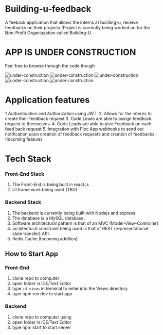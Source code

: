 # Building-u-feedback
  A feeback application that allows the interns at building-u, receive feedbacks 
  on their projects (Project is currently being worked on for the Non-Profit Organiazation called Building-U. 


# APP IS UNDER CONSTRUCTION
Feel free to browse through the code though

![under-construction](https://github.com/gbudjeakp/Building-u-feedback/assets/61554248/38394f7e-c072-4fa2-9cd7-c628f06eaa1d) ![under-construction](https://github.com/gbudjeakp/Building-u-feedback/assets/61554248/7be67884-deba-4c62-b7ce-0bcefafaee7e) ![under-construction](https://github.com/gbudjeakp/Building-u-feedback/assets/61554248/7be67884-deba-4c62-b7ce-0bcefafaee7e) ![under-construction](https://github.com/gbudjeakp/Building-u-feedback/assets/61554248/7be67884-deba-4c62-b7ce-0bcefafaee7e) ![under-construction](https://github.com/gbudjeakp/Building-u-feedback/assets/61554248/7be67884-deba-4c62-b7ce-0bcefafaee7e) 



# Application features
1  Authentication and Authorization using JWT.
2. Allows for the interns to create their feedback request
3. Code Leads are able to assign feedback request to themselves.
4. Code Leads are able to give Feedback on each feed back request
5. Integration with Floc App webhooks to send out notification upon creation of
   feedback requests and creation of feedbacks. (Incoming feature)

# Tech Stack
### Front-End Stack
1. The Front-End is being built in react.js
2. UI frame work being used (TBD)

### Backend Stack
1. The backend is currently being built with Nodejs and express
2. The database is a MySQL database.
3. Software architectural pattern is that of an MVC (Model-View-Controller)
4. architectural constraint being used is that of REST (representational state transfer) API.
5. Redis Cache (Incoming addition) 


## How to Start App

### Front-End
1. clone repo to computer
2. open folder in IDE/Text Editor
3. type `cd views` in terminal to enter into the Views directory
4. type npm run dev to start app

### Backend
1. clone repo to computer using 
2. open folder in IDE/Text Editor
3. type npm start to start server
